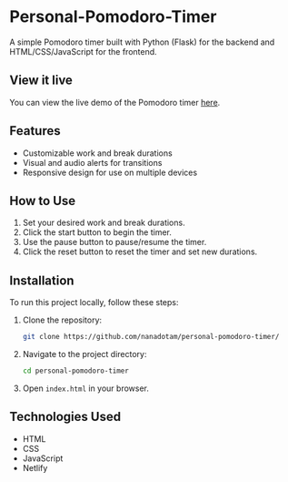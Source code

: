 # Personal-Pomodoro-Timer

A simple Pomodoro timer built with Python (Flask) for the backend and HTML/CSS/JavaScript for the frontend.

## View it live
You can view the live demo of the Pomodoro timer [here](https://nano-pomodoro.netlify.app/).

## Features

- Customizable work and break durations
- Visual and audio alerts for transitions
- Responsive design for use on multiple devices

## How to Use

1. Set your desired work and break durations.
2. Click the start button to begin the timer.
3. Use the pause button to pause/resume the timer.
4. Click the reset button to reset the timer and set new durations.

## Installation

To run this project locally, follow these steps:

1. Clone the repository:
   ```bash
   git clone https://github.com/nanadotam/personal-pomodoro-timer/
   ```
2. Navigate to the project directory:
   ```bash
   cd personal-pomodoro-timer
   ```
3. Open `index.html` in your browser.

## Technologies Used

- HTML
- CSS
- JavaScript
- Netlify
